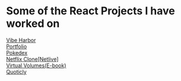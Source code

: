 # Some of the React Projects I have worked on #
<a href='https://vibe-harbor.vercel.app/'>Vibe Harbor</a><br>
<a href='https://aman-yadav.vercel.app/'>Portfolio</a><br>
<a href='https://pokedex-aman.vercel.app/'>Pokedex</a> <br>
<a href='https://netlive-aman.netlify.app/'>Netflix Clone[Netlive] <br>
<a href='https://virtualvolumes.vercel.app/'>Virtual Volumes(E-book)</a> <br>
<a href='https://quoticly.vercel.app/'>Quoticly</a><br>
